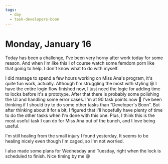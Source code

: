 ```yaml
---
tags:
  - day
  - task-developers-boon
---
```


# Monday, January 16

Today has been a challenge, I've been very horny after work today for some reason. And when I'm like this I of course watch some femdom porn like that going to help. I don't know what to do with myself.

I did manage to spend a few hours working on Miss Ana's program, it's quite fun work, actually. Although I'm struggling the most with styling 😆 I have the entire login flow finished now, I just need the logic for adding time to locks before it's a prototype. After that there is probably some polishing the UI and handling some error cases. I'm at 90 task points now 🥳 I've been thinking if I should try to do some other tasks than “Developer's Boon”. But after thinking about it for a bit, I figured that I'll hopefully have plenty of time to do the other tasks when I'm done with this one. Plus, I think this is the most useful task I can do for Miss Ana out of the bunch, and I love being useful.

I'm still healing from the small injury I found yesterday, It seems to be healing nicely even though I'm caged, so I'm not worried. 

I also made some plans for Wednesday and Tuesday, right when the lock is scheduled to finish. Nice timing by me 😆 